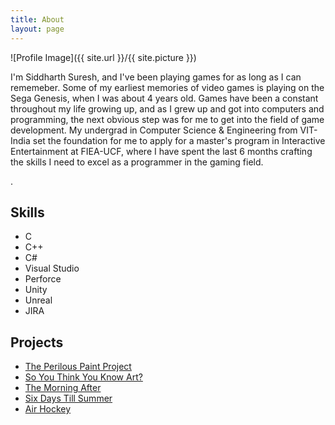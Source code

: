 ```yaml
---
title: About
layout: page
---
```

![Profile Image]({{ site.url }}/{{ site.picture }})

<p>I'm Siddharth Suresh, and I've been playing games for as long as I can rememeber. Some of my earliest memories of video games is playing on the Sega Genesis, when I was about 4 years old.
Games have been a constant throughout my life growing up, and as I grew up and got into computers and programming, the next obvious step was for me to get into the field of game development. My undergrad in 
Computer Science & Engineering from VIT- India set the foundation for me to apply for a master's program in Interactive Entertainment at FIEA-UCF, where I have spent the last 6 months crafting the skills I need to excel as a 
programmer in the gaming field.</p>

<p>.</p>

<h2>Skills</h2>

<ul class="skill-list">
	<li>C</li>
	<li>C++</li>
	<li>C#</li>
	<li>Visual Studio</li>
	<li>Perforce</li>
	<li>Unity</li>
	<li>Unreal</li>
	<li>JIRA</li>
</ul>

<h2>Projects</h2>

<ul>
	<li><a href="https://github.com/PranksterGD/PerilousPaintProject">The Perilous Paint Project</a></li>
	<li><a href="https://github.com/PranksterGD/SoYouThinkYouKnowArt">So You Think You Know Art?</a></li>
	<li><a href="https://github.com/PranksterGD/MorningAfter">The Morning After</a></li>
	<li><a href="https://github.com/PranksterGD/SixDaysTillSummer">Six Days Till Summer</a></li>
	<li><a href="https://github.com/PranksterGD/AirHockey">Air Hockey</a></li>
</ul>
